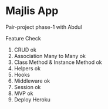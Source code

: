 # Majlis App
Pair-project phase-1 with Abdul

Feature Check
1. CRUD ok
2. Association Many to Many ok
3. Class Method & Instance Method ok
4. Helpers  ok
5. Hooks
6. Middleware ok
7. Session  ok
8. MVP  ok
9. Deploy Heroku
